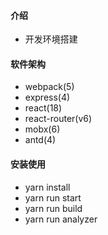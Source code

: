 #### 介绍

- 开发环境搭建

#### 软件架构

- webpack(5)
- express(4)
- react(18)
- react-router(v6)
- mobx(6)
- antd(4)

#### 安装使用

- yarn install
- yarn run start
- yarn run build
- yarn run analyzer
